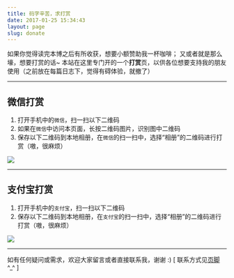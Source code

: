 ```yaml
---
title: 码字辛苦，求打赏
date: 2017-01-25 15:34:43
layout: page
slug: donate
---
```


如果你觉得读完本博之后有所收获，想要小额赞助我一杯咖啡；
又或者就是那么壕，想要打赏的话~
本站在这里专门开的一个**打赏**页，以供各位想要支持我的朋友使用（之前放在每篇日志下，觉得有碍体验，就撤了）

***

## 微信打赏

1. 打开手机中的`微信`，扫一扫以下二维码
2. 如果在`微信`中访问本页面，长按二维码图片，识别图中二维码
3. 保存以下二维码到本地相册，在`微信`的扫一扫中，选择“相册”的二维码进行打赏（嗷，很麻烦）

<img class="no-fancybox" src="http://cdn.sinacloud.net/woodysblog/blog/wxpay.jpg"/>

***

## 支付宝打赏

1. 打开手机中的`支付宝`，扫一扫以下二维码
2. 保存以下二维码到本地相册，在`支付宝`的扫一扫中，选择“相册”的二维码进行打赏（嗷，很麻烦）

<img class="no-fancybox" src="http://cdn.sinacloud.net/woodysblog/blog/alipay.jpg"/>

***

如有任何疑问或需求，欢迎大家留言或者直接联系我，谢谢 :)
[ 联系方式见<a href="#footer">页脚</a> ^_^ ]